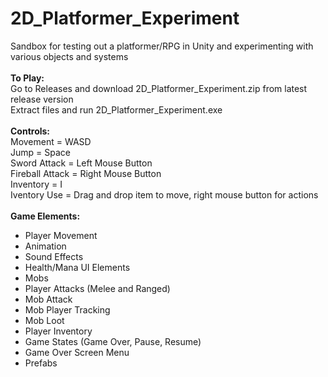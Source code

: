 # 2D_Platformer_Experiment
Sandbox for testing out a platformer/RPG in Unity and experimenting with various objects and systems </br>
</br>
<b>To Play:</b></br>
Go to Releases and download 2D_Platformer_Experiment.zip from latest release version </br>
Extract files and run 2D_Platformer_Experiment.exe </br>
</br>
<b>Controls:</b></br>
Movement = WASD </br>
Jump = Space </br>
Sword Attack = Left Mouse Button </br>
Fireball Attack = Right Mouse Button </br>
Inventory = I </br>
Iventory Use = Drag and drop item to move, right mouse button for actions </br>
</br>
<b>Game Elements: </b>
<ul>
  <li>Player Movement</li>
  <li>Animation</li>
  <li>Sound Effects</li>
  <li>Health/Mana UI Elements</li>
  <li>Mobs</li>
  <li>Player Attacks (Melee and Ranged)</li>
  <li>Mob Attack</li>
  <li>Mob Player Tracking</li>
  <li>Mob Loot</li>
  <li>Player Inventory</li>
  <li>Game States (Game Over, Pause, Resume)</li>
  <li>Game Over Screen Menu</li>
  <li>Prefabs</li>
</ul>
